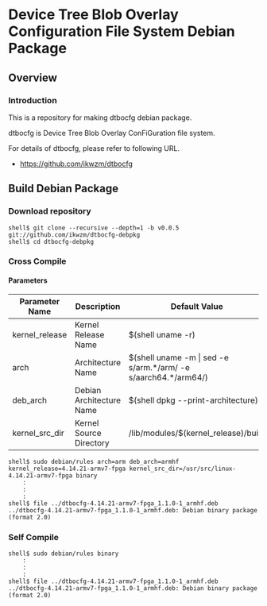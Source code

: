 Device Tree Blob Overlay Configuration File System Debian Package
=================================================================

Overview
------------------------------------------------------------------------------------

### Introduction

This is a repository for making dtbocfg debian package.

dtbocfg is Device Tree Blob Overlay ConFiGuration file system.

For details of dtbocfg, please refer to following URL.

  * https://github.com/ikwzm/dtbocfg


Build Debian Package
------------------------------------------------------------------------------------

### Download repository

```console
shell$ git clone --recursive --depth=1 -b v0.0.5 git://github.com/ikwzm/dtbocfg-debpkg
shell$ cd dtbocfg-debpkg
```

### Cross Compile

#### Parameters

| Parameter Name | Description              | Default Value                                                    |
|----------------|--------------------------|------------------------------------------------------------------|
| kernel_release | Kernel Release Name      | $(shell uname -r)                                                |
| arch           | Architecture Name        | $(shell uname -m \| sed -e s/arm.\*/arm/ -e s/aarch64.\*/arm64/) |
| deb_arch       | Debian Architecture Name | $(shell dpkg --print-architecture)                               |
| kernel_src_dir | Kernel Source Directory  | /lib/modules/$(kernel_release)/build                             |


```console
shell$ sudo debian/rules arch=arm deb_arch=armhf kernel_release=4.14.21-armv7-fpga kernel_src_dir=/usr/src/linux-4.14.21-armv7-fpga binary
    :
    :
    :
shell$ file ../dtbocfg-4.14.21-armv7-fpga_1.1.0-1_armhf.deb
../dtbocfg-4.14.21-armv7-fpga_1.1.0-1_armhf.deb: Debian binary package (format 2.0)
```

### Self Compile

```console
shell$ sudo debian/rules binary
    :
    :
    :
shell$ file ../dtbocfg-4.14.21-armv7-fpga_1.1.0-1_armhf.deb
../dtbocfg-4.14.21-armv7-fpga_1.1.0-1_armhf.deb: Debian binary package (format 2.0)
```

